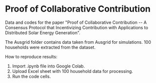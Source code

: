 # Proof of Collaborative Contribution
Data and codes for the paper "Proof of Collaborative Contribution -- A Consensus Protocol that Incentivizing Contribution with Applications to Distributed Solar Energy Generation".

The Ausgrid folder contains data taken from Ausgrid for simulations. 100 households were extracted from the dataset. 

How to reproduce results:
1. Import .ipynb file into Google Colab.
2. Upload Excel sheet with 100 household data for processing.
3. Run the code cells.
